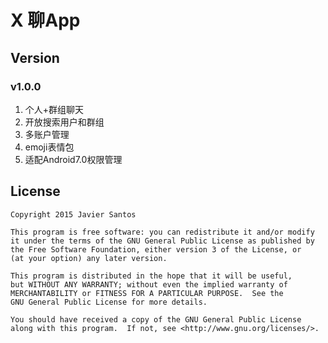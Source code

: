 # X 聊App

## Version

### v1.0.0
1. 个人+群组聊天
2. 开放搜索用户和群组
3. 多账户管理
4. emoji表情包
5. 适配Android7.0权限管理

## License

    Copyright 2015 Javier Santos

    This program is free software: you can redistribute it and/or modify
    it under the terms of the GNU General Public License as published by
    the Free Software Foundation, either version 3 of the License, or
    (at your option) any later version.
    
    This program is distributed in the hope that it will be useful,
    but WITHOUT ANY WARRANTY; without even the implied warranty of
    MERCHANTABILITY or FITNESS FOR A PARTICULAR PURPOSE.  See the
    GNU General Public License for more details.
    
    You should have received a copy of the GNU General Public License
    along with this program.  If not, see <http://www.gnu.org/licenses/>.
